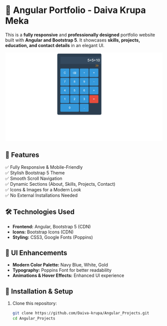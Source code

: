 # 🌟 Angular Portfolio - Daiva Krupa Meka

This is a **fully responsive** and **professionally designed** portfolio website built with **Angular and Bootstrap 5**. It showcases **skills, projects, education, and contact details** in an elegant UI.

![Portfolio Preview](Screenshot.png)

## 🚀 Features
✅ Fully Responsive & Mobile-Friendly  
✅ Stylish Bootstrap 5 Theme  
✅ Smooth Scroll Navigation  
✅ Dynamic Sections (About, Skills, Projects, Contact)  
✅ Icons & Images for a Modern Look  
✅ No External Installations Needed  

## 🛠 Technologies Used
- **Frontend:** Angular, Bootstrap 5 (CDN)
- **Icons:** Bootstrap Icons (CDN)
- **Styling:** CSS3, Google Fonts (Poppins)

## 🎨 UI Enhancements
- **Modern Color Palette:** Navy Blue, White, Gold  
- **Typography:** Poppins Font for better readability  
- **Animations & Hover Effects:** Enhanced UI experience  

## 🔧 Installation & Setup
1. Clone this repository:
   ```sh
   git clone https://github.com/Daiva-krupa/Angular_Projects.git
   cd Angular_Projects

